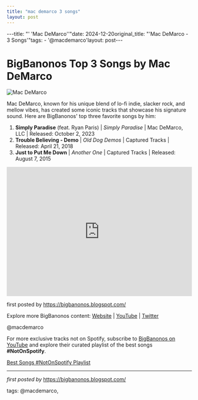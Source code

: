 ```yaml
---
title: "mac demarco 3 songs"
layout: post
---
```

---title: "' 'Mac DeMarco''"date: 2024-12-20original_title: "'Mac DeMarco - 3 Songs'"tags:  - '@macdemarco'layout: post---<h1>BigBanonos Top 3 Songs by Mac DeMarco</h1><img src="https://tapeop.com/_m/photologue/photos/cache/mac-demarco_display_horizontal.jpg" alt="Mac DeMarco"> <p>Mac DeMarco, known for his unique blend of lo-fi indie, slacker rock, and mellow vibes, has created some iconic tracks that showcase his signature sound. Here are BigBanonos' top three favorite songs by him:</p> <ol> <li><strong>Simply Paradise</strong> (feat. Ryan Paris) | <em>Simply Paradise</em> | Mac DeMarco, LLC | Released: October 2, 2023</li> <li><strong>Trouble Believing - Demo</strong> | <em>Old Dog Demos</em> | Captured Tracks | Released: April 21, 2018</li> <li><strong>Just to Put Me Down</strong> | <em>Another One</em> | Captured Tracks | Released: August 7, 2015</li></ol> <div> <iframe src="https://open.spotify.com/embed/playlist/3AKyJRRlq6bEPvgl0fFBel?utm_source=generator" width="100%" height="352" frameborder="0" allow="autoplay; clipboard-write; encrypted-media; fullscreen; picture-in-picture" loading="lazy" allowfullscreen></iframe></div> <p>first posted by <a href="https://bigbanonos.blogspot.com/">https://bigbanonos.blogspot.com/</a></p> <div> <p>Explore more BigBanonos content: <a href="https://bigbanonos.blogspot.com/">Website</a> | <a href="https://www.youtube.com/@BigBanonos">YouTube</a> | <a href="https://x.com/bigbanonos">Twitter</a></p></div> <!-- Tags --><p>@macdemarco</p><!--Subscribe and Playlist Links--><div>    <p>For more exclusive tracks not on Spotify, subscribe to <a href="https://www.youtube.com/@BigBanonos" target="_blank">BigBanonos on YouTube</a> and explore their curated playlist of the best songs <strong>#NotOnSpotify</strong>.</p>    <p><a href="https://www.youtube.com/playlist?list=PLtuNtuTatqI0kFahUCbtbfenC_ET5O_tr" target="_blank">Best Songs #NotOnSpotify Playlist<br /></a></p></div><hr /><p><em>first posted by</em> <a href="https://bigbanonos.blogspot.com/" rel="noopener" target="_new">https://bigbanonos.blogspot.com/</a></p><p>tags: @macdemarco,</p>